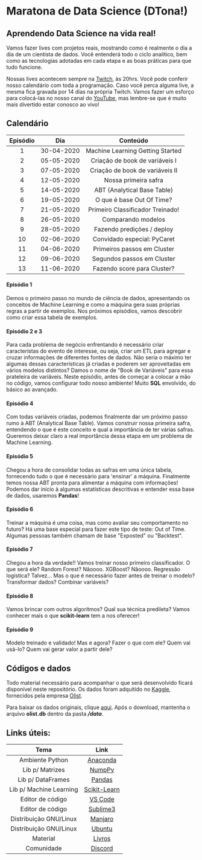 # Maratona de Data Science (DTona!)

## Aprendendo Data Science na vida real!

Vamos fazer lives com projetos reais, mostrando como é realmente o dia a dia de um cientista de dados. Você entenderá todo o ciclo analítico, bem como as tecnologias adotadas em cada etapa e as boas práticas para que tudo funcione.

Nossas lives acontecem sempre na [Twitch](https://www.twitch.tv/teomewhy), às 20hrs. Você pode conferir nosso calendário com toda a programação. Caso você perca alguma live, a mesma fica gravada por 14 dias na própria Twitch. Vamos fazer um esforço para colocá-las no nosso canal do [YouTube](https://www.youtube.com/channel/UC-Xa9J9-B4jBOoBNIHkMMKA), mas lembre-se que é muito mais divertido estar conosco ao vivo!

## Calendário

Episódio | Dia | Conteúdo |
|:------------:|:------------:|:--------------------------------:|
| 1 | 30-04-2020 | Machine Learning Getting Started |
| 2 | 05-05-2020 | Criação de book de variáveis I |
| 3 | 07-05-2020 | Criação de book de variáveis II |
| 4 | 12-05-2020 | Nossa primeira safra |
| 5 | 14-05-2020 | ABT (Analytical Base Table) |
| 6 | 19-05-2020 | O que é base Out Of Time? |
| 7 | 21-05-2020 | Primeiro Classificador Treinado! |
| 8 | 26-05-2020 | Comparando modelos |
| 9 | 28-05-2020 | Fazendo predições / deploy |
| 10 | 02-06-2020 | Convidado especial: PyCaret |
| 11 | 04-06-2020 | Primeiros passos em Cluster |
| 12 | 09-06-2020 | Segundos passos em Cluster |
| 13 | 11-06-2020 | Fazendo score para Cluster? |

#### Episódio 1
Demos o primeiro passo no mundo de ciência de dados, apresentando os conceitos de Machine Learning e como a máquina gera suas próprias regras a partir de exemplos. Nos próximos episódios, vamos descobrir como criar essa tabela de exemplos.

#### Episódio 2 e 3
Para cada problema de negócio enfrentando é necessário criar característas do evento de interesse, ou seja, criar um ETL para agregar e cruzar informações de diferentes fontes de dados. Não seria o máximo ter algumas dessas características já criadas e poderem ser aproveitadas em vários modelos distintos? Damos o nome de "Book de Variáveis" para essa prateleira de variáveis. Neste episódio, antes de começar a colocar a mão no código, vamos configurar todo nosso ambiente! Muito **SQL** envolvido, do básico ao avançado.

#### Episódio 4
Com todas variáveis criadas, podemos finalmente dar um próximo passo rumo à ABT (Analytical Base Table). Vamos construir nossa primeira safra, entendendo o que é este conceito e qual a importância de ter várias safras. Queremos deixar claro a real importância dessa etapa em um problema de Machine Learning.

#### Episódio 5
Chegou a hora de consolidar todas as safras em uma única tabela, fornecendo tudo o que é necessário para 'ensinar' a máquina. Finalmente temos nossa ABT pronta para alimentar a máquina com informações! Podemos dar início à algumas estatísticas descritivas e entender essa base de dados, usaremos **Pandas**!

#### Episódio 6
Treinar a máquina é uma coisa, mas como avaliar seu comportamento no futuro? Há uma base especial para fazer este tipo de teste: Out of Time. Algumas pessoas também chamam de base "Exposted" ou "Backtest".

#### Episódio 7
Chegou a hora da verdade!! Vamos treinar nosso primeiro classificador. O que será ele? Random Forest? Nãoooo. XGBoost? Nãoooo. Regressão logística? Talvez... Mas o que é necessário fazer antes de treinar o modelo? Transformar dados? Combinar variáveis?

#### Episódio 8
Vamos brincar com outros algoritmos? Qual sua técnica predileta? Vamos conhecer mais o que **scikit-learn** tem a nos oferecer! 

#### Episódio 9
Modelo treinado e validado! Mas e agora? Fazer o que com ele? Quem vai usá-lo? Quem vai gerar valor a partir dele?

## Códigos e dados
Todo material necessário para acompanhar o que será desenvolvido ficará disponível neste repositório. Os dados foram adquitido no [Kaggle](https://www.kaggle.com/olistbr/brazilian-ecommerce), fornecidos pela empresa [Olist](https://olist.com/).

Para baixar os dados originais, clique [aqui](https://drive.google.com/drive/folders/1kdrHJOXGGud5nVv2EJU0IcXLma47ovu1?usp=sharing). Após o download, mantenha o arquivo **olist.db** dentro da pasta ***/data***.

## Links úteis:

|Tema|Link|
|:--------------:|:------------------:|
| Ambiente Python | [Anaconda](https://anaconda.org/) |
| Lib p/ Matrizes | [NumpPy](https://numpy.org/) |
| Lib p/ DataFrames | [Pandas](https://pandas.pydata.org/) |
| Lib p/ Machine Learning | [Scikit-Learn](https://scikit-learn.org/stable/) |
| Editor de código | [VS Code](https://code.visualstudio.com/) |
| Editor de código | [Sublime3](https://www.sublimetext.com/3) |
| Distribuição GNU/Linux | [Manjaro](https://manjaro.org/) |
| Distribuição GNU/Linux | [Ubuntu](https://ubuntu.com/) |
| Material | [Livros](https://github.com/TeoCalvo/twitch/blob/master/mateiral_apoio/livros.md)
| Comunidade | [Discord](https://discord.gg/EUMCn7z) |